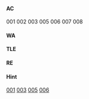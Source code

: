 #### AC

001 002 003 005 006 007 008

#### WA

#### TLE

#### RE

#### Hint

[001]() [003]() [005]() [006]() 
